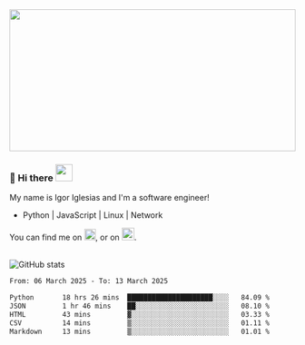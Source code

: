 <img src="https://c.tenor.com/KjVxfRrrncUAAAAd/matrix.gif" width="100%" height="250px">

### 🔭 Hi there <img src="https://raw.githubusercontent.com/MartinHeinz/MartinHeinz/master/wave.gif" width="30px">


My name is Igor Iglesias and I'm a software engineer!
<br>

<ul>
  <li>Python | JavaScript | Linux | Network </li>
</ul>
You can find me on <a href="https://twitter.com/IgorIglesias5"><img src="https://i.imgur.com/JLLlB5S.png" width="20px"></a>, or on <a href="https://www.linkedin.com/in/igor-iglesias-62478428/"><img src="https://i.imgur.com/PXyIkWx.png" width="22px"></a>.

<br>
<br>

![GitHub stats](https://github-readme-stats.vercel.app/api?username=igoiglesias&show_icons=true&count_private=true&theme=chartreuse-dark&hide_title=true)

<!--START_SECTION:waka-->

```txt
From: 06 March 2025 - To: 13 March 2025

Python       18 hrs 26 mins  █████████████████████░░░░   84.09 %
JSON         1 hr 46 mins    ██░░░░░░░░░░░░░░░░░░░░░░░   08.10 %
HTML         43 mins         ▓░░░░░░░░░░░░░░░░░░░░░░░░   03.33 %
CSV          14 mins         ▒░░░░░░░░░░░░░░░░░░░░░░░░   01.11 %
Markdown     13 mins         ▒░░░░░░░░░░░░░░░░░░░░░░░░   01.01 %
```

<!--END_SECTION:waka-->
